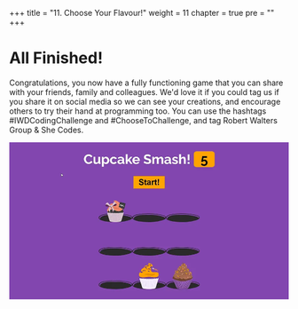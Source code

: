 +++
title = "11. Choose Your Flavour!"
weight = 11
chapter = true
pre = ""
+++

# All Finished!

Congratulations, you now have a fully functioning game that you can share with your friends, family and colleagues. We'd love it if you could tag us if you share it on social media so we can see your creations, and encourage others to try their hand at programming too. You can use the hashtags #IWDCodingChallenge and #ChooseToChallenge, and tag Robert Walters Group & She Codes.

![](images/final_screenshot.png)
